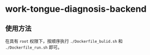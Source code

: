 # work-tongue-diagnosis-backend

## 使用方法

在具有 `root` 权限下，按顺序执行 `./Dockerfile_bulid.sh` 和 `./Dockerfile_run.sh` 即可。

